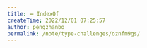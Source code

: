 ```yaml
---
title: ➖ IndexOf
createTime: 2022/12/01 07:25:57
author: pengzhanbo
permalink: /note/type-challenges/oznfm9gs/
---
```

